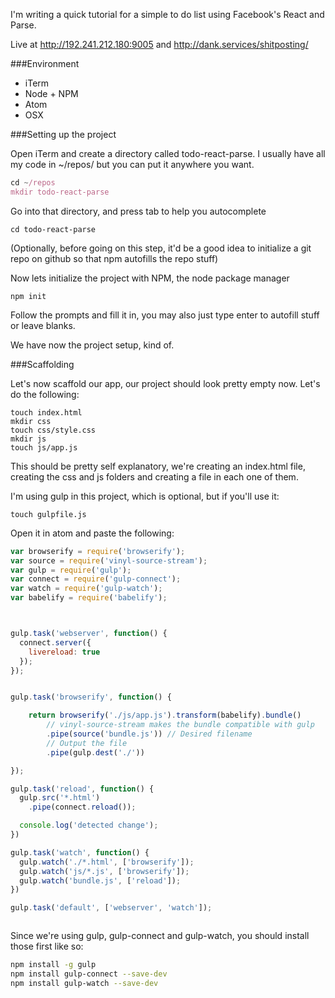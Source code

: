 I'm writing a quick tutorial for a simple to do list using Facebook's React and Parse.

Live at http://192.241.212.180:9005 and http://dank.services/shitposting/



###Environment
- iTerm
- Node + NPM
- Atom
- OSX



###Setting up the project

Open iTerm and create a directory called todo-react-parse. I usually have all my code in ~/repos/ but you can put it anywhere you want.
````javascript
cd ~/repos
mkdir todo-react-parse
````
Go into that directory, and press tab to help you autocomplete

````
cd todo-react-parse
````

(Optionally, before going on this step, it'd be a good idea to initialize a git repo on github so that npm autofills the repo stuff)

Now lets initialize the project with NPM, the node package manager

````
npm init
````
Follow the prompts and fill it in, you may also just type enter to autofill stuff or leave blanks.

We have now the project setup, kind of.


###Scaffolding

Let's now scaffold our app, our project should look pretty empty now. Let's do the following:
````
touch index.html
mkdir css
touch css/style.css
mkdir js
touch js/app.js
````

This should be pretty self explanatory,  we're creating an index.html file, creating the css and js folders and creating a file in each one of them.

I'm using gulp in this project, which is optional, but if you'll use it:
````
touch gulpfile.js
````

Open it in atom and paste the following:
````javascript
var browserify = require('browserify');
var source = require('vinyl-source-stream');
var gulp = require('gulp');
var connect = require('gulp-connect');
var watch = require('gulp-watch');
var babelify = require('babelify');



gulp.task('webserver', function() {
  connect.server({
    livereload: true
  });
});


gulp.task('browserify', function() {

    return browserify('./js/app.js').transform(babelify).bundle()
        // vinyl-source-stream makes the bundle compatible with gulp
        .pipe(source('bundle.js')) // Desired filename
        // Output the file
        .pipe(gulp.dest('./'))

});

gulp.task('reload', function() {
  gulp.src('*.html')
    .pipe(connect.reload());

  console.log('detected change');
})

gulp.task('watch', function() {
  gulp.watch('./*.html', ['browserify']);
  gulp.watch('js/*.js', ['browserify']);
  gulp.watch('bundle.js', ['reload']);
})

gulp.task('default', ['webserver', 'watch']);



````
Since we're using gulp, gulp-connect and gulp-watch, you should install those first like so:

````bash
npm install -g gulp
npm install gulp-connect --save-dev
npm install gulp-watch --save-dev
````
